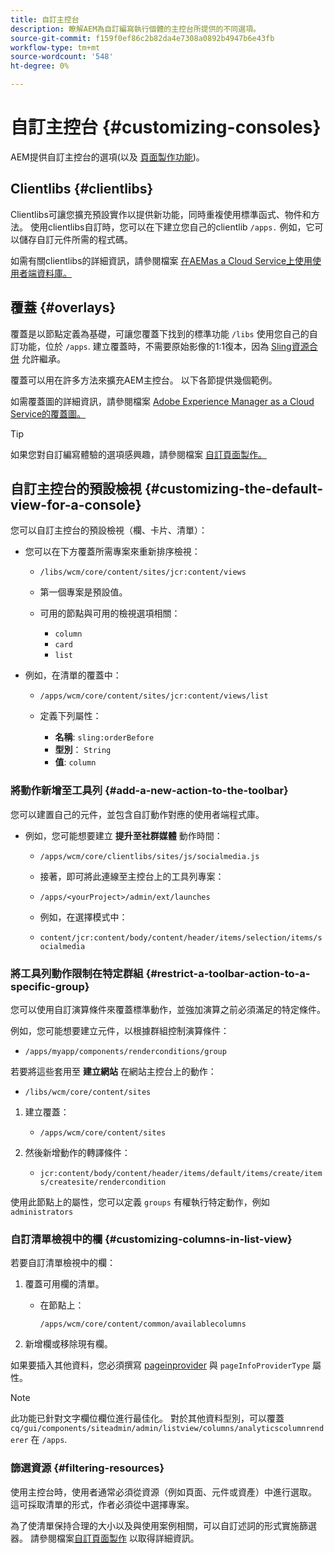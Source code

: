 ```yaml
---
title: 自訂主控台
description: 瞭解AEM為自訂編寫執行個體的主控台所提供的不同選項。
source-git-commit: f159f0ef86c2b82da4e7308a0892b4947b6e43fb
workflow-type: tm+mt
source-wordcount: '548'
ht-degree: 0%

---
```



# 自訂主控台 {#customizing-consoles}

AEM提供自訂主控台的選項(以及 [頁面製作功能](/help/implementing/developing/extending/page-authoring.md))。

## Clientlibs {#clientlibs}

Clientlibs可讓您擴充預設實作以提供新功能，同時重複使用標準函式、物件和方法。 使用clientlibs自訂時，您可以在下建立您自己的clientlib `/apps.` 例如，它可以儲存自訂元件所需的程式碼。

如需有關clientlibs的詳細資訊，請參閱檔案 [在AEMas a Cloud Service上使用使用者端資料庫。](/help/implementing/developing/introduction/clientlibs.md)

## 覆蓋 {#overlays}

覆蓋是以節點定義為基礎，可讓您覆蓋下找到的標準功能 `/libs` 使用您自己的自訂功能，位於 `/apps`. 建立覆蓋時，不需要原始影像的1:1復本，因為 [Sling資源合併](/help/implementing/developing/introduction/sling-resource-merger.md) 允許繼承。

覆蓋可以用在許多方法來擴充AEM主控台。 以下各節提供幾個範例。

如需覆蓋圖的詳細資訊，請參閱檔案 [Adobe Experience Manager as a Cloud Service的覆蓋圖。](/help/implementing/developing/introduction/overlays.md)

>[!TIP]
>
>如果您對自訂編寫體驗的選項感興趣，請參閱檔案 [自訂頁面製作。](/help/implementing/developing/extending/page-authoring.md)

## 自訂主控台的預設檢視 {#customizing-the-default-view-for-a-console}

您可以自訂主控台的預設檢視（欄、卡片、清單）：

* 您可以在下方覆蓋所需專案來重新排序檢視：

   * `/libs/wcm/core/content/sites/jcr:content/views`

   * 第一個專案是預設值。

   * 可用的節點與可用的檢視選項相關：

      * `column`
      * `card`
      * `list`

* 例如，在清單的覆蓋中：

   * `/apps/wcm/core/content/sites/jcr:content/views/list`

   * 定義下列屬性：

      * **名稱**: `sling:orderBefore`
      * **型別**： `String`
      * **值**: `column`

### 將動作新增至工具列 {#add-a-new-action-to-the-toolbar}

您可以建置自己的元件，並包含自訂動作對應的使用者端程式庫。

* 例如，您可能想要建立 **提升至社群媒體** 動作時間：

   * `/apps/wcm/core/clientlibs/sites/js/socialmedia.js`

   * 接著，即可將此連線至主控台上的工具列專案：

   * `/apps/<yourProject>/admin/ext/launches`

   * 例如，在選擇模式中：

   * `content/jcr:content/body/content/header/items/selection/items/socialmedia`

### 將工具列動作限制在特定群組 {#restrict-a-toolbar-action-to-a-specific-group}

您可以使用自訂演算條件來覆蓋標準動作，並強加演算之前必須滿足的特定條件。

例如，您可能想要建立元件，以根據群組控制演算條件：

* `/apps/myapp/components/renderconditions/group`

若要將這些套用至 **建立網站** 在網站主控台上的動作：

* `/libs/wcm/core/content/sites`

1. 建立覆蓋：

   * `/apps/wcm/core/content/sites`

1. 然後新增動作的轉譯條件：

   * `jcr:content/body/content/header/items/default/items/create/items/createsite/rendercondition`

使用此節點上的屬性，您可以定義 `groups` 有權執行特定動作，例如 `administrators`

### 自訂清單檢視中的欄 {#customizing-columns-in-list-view}

若要自訂清單檢視中的欄：

1. 覆蓋可用欄的清單。

   * 在節點上：

     `/apps/wcm/core/content/common/availablecolumns`

1. 新增欄或移除現有欄。

如果要插入其他資料，您必須撰寫 [pageinprovider](https://developer.adobe.com/experience-manager/reference-materials/cloud-service/javadoc/com/day/cq/wcm/api/PageInfoProvider.html) 與 `pageInfoProviderType` 屬性。

>[!NOTE]
>
>此功能已針對文字欄位欄位進行最佳化。 對於其他資料型別，可以覆蓋 `cq/gui/components/siteadmin/admin/listview/columns/analyticscolumnrenderer` 在 `/apps`.

### 篩選資源 {#filtering-resources}

使用主控台時，使用者通常必須從資源（例如頁面、元件或資產）中進行選取。 這可採取清單的形式，作者必須從中選擇專案。

為了使清單保持合理的大小以及與使用案例相關，可以自訂述詞的形式實施篩選器。 請參閱檔案[自訂頁面製作](/help/implementing/developing/extending/page-authoring.md#filtering-resources) 以取得詳細資訊。
